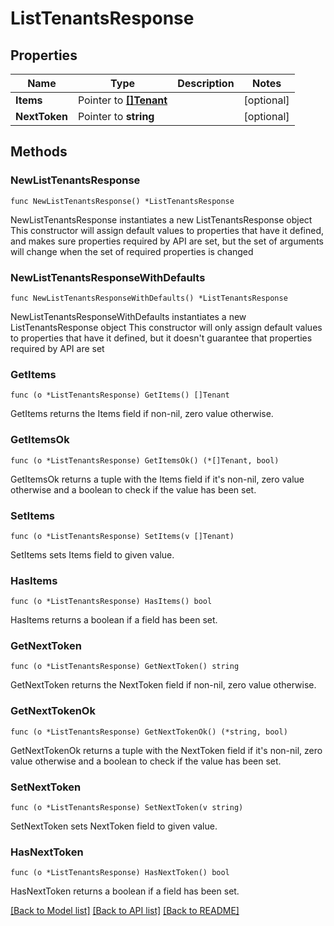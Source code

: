# ListTenantsResponse

## Properties

Name | Type | Description | Notes
------------ | ------------- | ------------- | -------------
**Items** | Pointer to [**[]Tenant**](Tenant.md) |  | [optional] 
**NextToken** | Pointer to **string** |  | [optional] 

## Methods

### NewListTenantsResponse

`func NewListTenantsResponse() *ListTenantsResponse`

NewListTenantsResponse instantiates a new ListTenantsResponse object
This constructor will assign default values to properties that have it defined,
and makes sure properties required by API are set, but the set of arguments
will change when the set of required properties is changed

### NewListTenantsResponseWithDefaults

`func NewListTenantsResponseWithDefaults() *ListTenantsResponse`

NewListTenantsResponseWithDefaults instantiates a new ListTenantsResponse object
This constructor will only assign default values to properties that have it defined,
but it doesn't guarantee that properties required by API are set

### GetItems

`func (o *ListTenantsResponse) GetItems() []Tenant`

GetItems returns the Items field if non-nil, zero value otherwise.

### GetItemsOk

`func (o *ListTenantsResponse) GetItemsOk() (*[]Tenant, bool)`

GetItemsOk returns a tuple with the Items field if it's non-nil, zero value otherwise
and a boolean to check if the value has been set.

### SetItems

`func (o *ListTenantsResponse) SetItems(v []Tenant)`

SetItems sets Items field to given value.

### HasItems

`func (o *ListTenantsResponse) HasItems() bool`

HasItems returns a boolean if a field has been set.

### GetNextToken

`func (o *ListTenantsResponse) GetNextToken() string`

GetNextToken returns the NextToken field if non-nil, zero value otherwise.

### GetNextTokenOk

`func (o *ListTenantsResponse) GetNextTokenOk() (*string, bool)`

GetNextTokenOk returns a tuple with the NextToken field if it's non-nil, zero value otherwise
and a boolean to check if the value has been set.

### SetNextToken

`func (o *ListTenantsResponse) SetNextToken(v string)`

SetNextToken sets NextToken field to given value.

### HasNextToken

`func (o *ListTenantsResponse) HasNextToken() bool`

HasNextToken returns a boolean if a field has been set.


[[Back to Model list]](../README.md#documentation-for-models) [[Back to API list]](../README.md#documentation-for-api-endpoints) [[Back to README]](../README.md)


